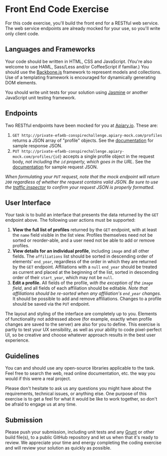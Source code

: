 Front End Code Exercise
=======================

For this code exercise, you'll build the front end for a RESTful web service. The web service endpoints are already mocked for your use, so you'll write only client code.

## Languages and Frameworks

Your code should be written in HTML, CSS and JavaScript. (You're also welcome to use HAML, Sass/Less and/or CoffeeScript if familiar.) You should use the [Backbone.js](http://backbonejs.org/) framework to represent models and collections. Use of a templating framework is encouraged for dynamically generating DOM elements.

You should write unit tests for your solution using [Jasmine](http://jasmine.github.io/2.0/introduction.html) or another JavaScript unit testing framework.

## Endpoints

Two RESTful endpoints have been mocked for you at [Apiary.io](http://docs.conspirechallenge.apiary.io/). These are:

  1. ```GET http://private-efa4b-conspirechallenge.apiary-mock.com/profiles``` returns a JSON array of "profile" objects. See the [documentation](http://docs.conspirechallenge.apiary.io/#get-%2Fprofiles) for sample response JSON.
  1. ```PUT http://private-efa4b-conspirechallenge.apiary-mock.com/profiles/{id}``` accepts a single profile object in the request body, _not including the ```id``` property, which goes in the URL_. See the [documentation](http://docs.conspirechallenge.apiary.io/#put-%2Fprofiles%2F%7Bid%7D) for sample request JSON.

_When formulating your ```PUT``` request, note that the mock endpoint will return ```200``` regardless of whether the request contains valid JSON. Be sure to use the [traffic inspector](http://docs.conspirechallenge.apiary.io/traffic/efa4b) to confirm your request JSON is properly formatted._

## User Interface

Your task is to build an interface that presents the data returned by the ```GET``` endpoint above. The following user actions must be supported:

  1. **View the full list of profiles** returned by the ```GET``` endpoint, with at least the ```name``` field visible in the list view. Profiles themselves need not be sorted or reorder-able, and a user need not be able to add or remove profiles.
  1. **View details for an individual profile**, including ```image``` and all other fields. The ```affiliations``` list should be sorted in descending order of elements' ```end_year```, regardless of the order in which they are returned by the ```GET``` endpoint. Affiliations with a ```null``` ```end_year``` should be treated as current and placed at the beginning of the list, sorted in descending order of their ```start_year```, which may not be ```null```.
  1. **Edit a profile.** All fields of the profile, _with the exception of the ```image``` field_, and all fields of each affiliation should be editable. _Note that affiliations should be re-sorted when any affiliation's ```end_year``` changes._ It should be possible to add and remove affiliations. Changes to a profile should be saved via the ```PUT``` endpoint.

The layout and styling of the interface are completely up to you. Elements of functionality not addressed above (for example, exactly when profile changes are saved to the server) are also for you to define. This exercise is partly to test your UX sensibility, as well as your ability to code pixel-perfect UI, so be creative and choose whatever approach results in the best user experience.

## Guidelines

You can and should use any open-source libraries applicable to the task. Feel free to search the web, read online documentation, etc. the way you would if this were a real project.

Please don't hesitate to ask us any questions you might have about the requirements, technical issues, or anything else. One purpose of this exercise is to get a feel for what it would be like to work together, so don't be afraid to engage us at any time.

## Submission

Please push your submission, including unit tests and any [Grunt](http://gruntjs.com/) or other build file(s), to a public GitHub repository and let us when that it's ready to review. We appreciate your time and energy completing the coding exercise and will review your solution as quickly as possible.
